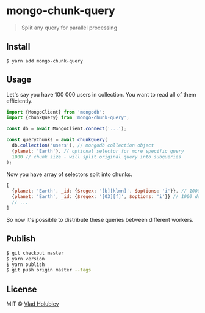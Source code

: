 # mongo-chunk-query

> Split any query for parallel processing

## Install

```
$ yarn add mongo-chunk-query
```

## Usage

Let's say you have 100 000 users in collection.
You want to read all of them efficiently.

```js
import {MongoClient} from 'mongodb';
import {chunkQuery} from 'mongo-chunk-query';

const db = await MongoClient.connect('...');

const queryChunks = await chunkQuery(
  db.collection('users'), // mongodb collection object
  {planet: 'Earth'}, // optional selector for more specific query
  1000 // chunk size - will split original query into subqueries
);
```

Now you have array of selectors split into chunks.

```js
[
  {planet: 'Earth', _id: {$regex: '[b][klmn]', $options: 'i'}}, // 1000 docs
  {planet: 'Earth', _id: {$regex: '[03][f]', $options: 'i'}} // 1000 docs
  // ...
]
```

So now it's possible to distribute these queries between different workers.

## Publish

```sh
$ git checkout master
$ yarn version
$ yarn publish
$ git push origin master --tags
```

## License

MIT © [Vlad Holubiev](https://vladholubiev.com)
